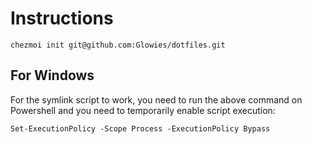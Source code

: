# Instructions

```
chezmoi init git@github.com:Glowies/dotfiles.git
```

## For Windows
For the symlink script to work, you need to run the above command on Powershell and you need to temporarily enable script execution:
```
Set-ExecutionPolicy -Scope Process -ExecutionPolicy Bypass
```

